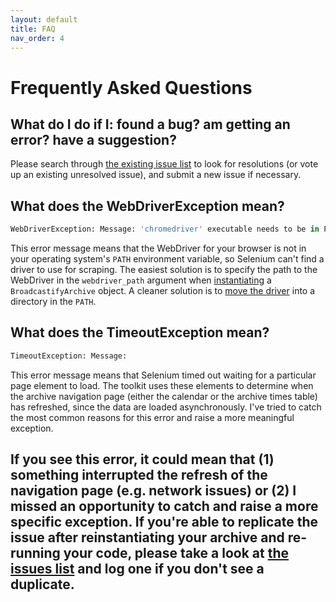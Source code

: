 ```yaml
---
layout: default
title: FAQ
nav_order: 4
---
```


# Frequently Asked Questions

## What do I do if I: found a bug? am getting an error? have a suggestion?

Please search through [the existing issue list](https://github.com/ljhopkins2/broadcastify-archtk/issues) to look for resolutions (or vote up an existing unresolved issue), and submit a new issue if necessary.


## What does the WebDriverException mean?

```python
WebDriverException: Message: 'chromedriver' executable needs to be in PATH.
```

This error message means that the WebDriver for your browser is not in your operating system's `PATH` environment variable, so Selenium can't find a driver to use for scraping. The easiest solution is to specify the path to the WebDriver in the `webdriver_path` argument when [instantiating](/broadcastify-archtk/user-guide/creating-an-archive.html) a `BroadcastifyArchive` object. A cleaner solution is to [move the driver](/broadcastify-archtk/user-guide/installation.html#place-it-in-the-os-path) into a directory in the `PATH`.

## What does the TimeoutException mean?

```python
TimeoutException: Message:
```

This error message means that Selenium timed out waiting for a particular page element to load. The toolkit uses these elements to determine when the archive navigation page (either the calendar or the archive times table) has refreshed, since the data are loaded asynchronously. I've tried to catch the most common reasons for this error and raise a more meaningful exception.

If you see this error, it could mean that (1) something interrupted the refresh of the navigation page (e.g. network issues) or (2) I missed an opportunity to catch and raise a more specific exception. If you're able to replicate the issue after reinstantiating your archive and re-running your code, please take a look at [the issues list](https://github.com/ljhopkins2/broadcastify-archtk/issues) and log one if you don't see a duplicate.
-
